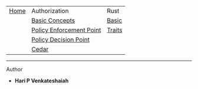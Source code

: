 
|   |   |   |
|---|---|---|
|[Home](./README.md) | Authorization | Rust |  
|   |  [Basic Concepts](./books/authz.md) | [Basic](./books/rust/basic.md) |   
|   | [Policy Enforcement Point]()  | [Traits](./books/rust/trait.md)   |
|   | [Policy Decision Point]()  |   |
|   |  [Cedar](./books/cedar.md)   |  |

  
  
 
  
----
Author
* **Hari P Venkateshaiah** 
